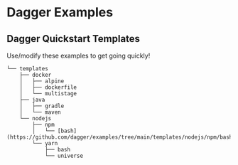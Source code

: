 # Dagger Examples

## Dagger Quickstart Templates
Use/modify these examples to get going quickly!

```
└── templates
    ├── docker
    │   ├── alpine
    │   ├── dockerfile
    │   └── multistage
    ├── java
    │   ├── gradle
    │   └── maven
    └── nodejs
        ├── npm
        │   └── [bash](https://github.com/dagger/examples/tree/main/templates/nodejs/npm/bash)
        └── yarn
            ├── bash
            └── universe
```
